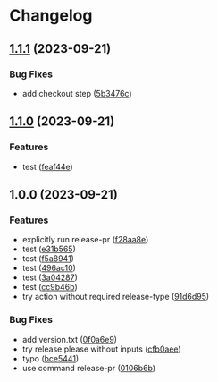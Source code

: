 # Changelog

## [1.1.1](https://github.com/telus/dx-release-please/compare/v1.1.0...v1.1.1) (2023-09-21)


### Bug Fixes

* add checkout step ([5b3476c](https://github.com/telus/dx-release-please/commit/5b3476c356276a9a330b07cee3f60fde793bdcbb))

## [1.1.0](https://github.com/telus/dx-release-please/compare/v1.0.0...v1.1.0) (2023-09-21)


### Features

* test ([feaf44e](https://github.com/telus/dx-release-please/commit/feaf44e93f2079585182448182fe5b153985016a))

## 1.0.0 (2023-09-21)


### Features

* explicitly run release-pr ([f28aa8e](https://github.com/telus/dx-release-please/commit/f28aa8efae76c37916058a3408c8c4507180e7ce))
* test ([e31b565](https://github.com/telus/dx-release-please/commit/e31b56540e9dd51ff75db4c3a20244b85246453c))
* test ([f5a8941](https://github.com/telus/dx-release-please/commit/f5a8941ac3ed22ba356cd8b3482f861e95e8c734))
* test ([496ac10](https://github.com/telus/dx-release-please/commit/496ac10de2ff578b76fcd24f4ac07a695b5aca25))
* test ([3a04287](https://github.com/telus/dx-release-please/commit/3a04287282dca83a0192cc7fa37220b981599020))
* test ([cc9b46b](https://github.com/telus/dx-release-please/commit/cc9b46b7e1369203782926dc7a57b291035fa342))
* try action without required release-type ([91d6d95](https://github.com/telus/dx-release-please/commit/91d6d9569deff66cc03b6af76965d9cf1aa93244))


### Bug Fixes

* add version.txt ([0f0a6e9](https://github.com/telus/dx-release-please/commit/0f0a6e96622058d1a2634a4edfda5e82a52553d2))
* try release please without inputs ([cfb0aee](https://github.com/telus/dx-release-please/commit/cfb0aeed46853328e1b259fa1cc9601e206b45b5))
* typo ([bce5441](https://github.com/telus/dx-release-please/commit/bce5441f7d250c17edcdc8032e158537c99cec89))
* use command release-pr ([0106b6b](https://github.com/telus/dx-release-please/commit/0106b6b0dd0ec91eaa69505021e512b13c993779))
